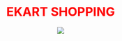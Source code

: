 <!DOCTYPE html>
<html>
<head>
<title>Login,Sign up,Tracking pages</title>
</head>
<body>
<center><h1><font color="red">EKART SHOPPING</font></h1></center>
<center><img src="https://encrypted-tbn0.gstatic.com/images?q=tbn:ANd9GcQGfk45zu9O6iPETorPPLvRZeO644jzBdmODA&usqp=CAU"></center>
<ul>
